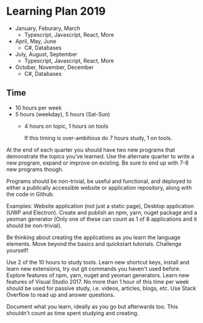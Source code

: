 # Learning Plan 2019

* January, Feburary, March
  * Typescript, Javascript, React, More
* April, May, June
  * C#, Databases
* July, August, September
  * Typescript, Javascript, React, More
* October, November, December
  * C#, Databases

## Time

* 10 hours per week
* 5 hours (weekday), 5 hours (Sat-Sun)
  * 4 hours on topic, 1 hours on tools

    If this timing is over-ambitious do 7 hours study, 1 on tools.

At the end of each quarter you should have two new programs that demonstrate the topics you've learned. Use the alternate quarter to write a new program, expand or improve on existing. Be sure to end up with 7-8 new programs though.

Programs should be non-trivial, be useful and functional, and deployed to either a publically accessible website or application repository, along with the code in Github.

Examples: Website application (not just a static page), Desktop application (UWP and Electron). Create and publish an npm, yarn, nuget package and a yeoman generator (Only one of these can count as 1 of 8 applications and it should be non-trivial).

Be thinking about creating the applications as you learn the language elements. Move beyond the basics and quickstart tutorials. Challenge yourself!

Use 2 of the 10 hours to study tools. Learn new shortcut keys, install and learn new extensions, try out git commands you haven't used before. Explore features of npm, yarn, nuget and yeoman generators. Learn new features of Visual Studio 2017. No more than 1 hour of this time per week should be used for passive study, i.e. videos, articles, blogs, etc. Use Stack Overflow to read up and answer questions.

Document what you learn, ideally as you go but afterwards too. This shouldn't count as time spent studying and creating.